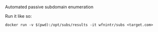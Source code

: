 Automated passive subdomain enumeration

Run it like so:
```
docker run -v $(pwd):/opt/subs/results -it wfnintr/subs <target.com>
```
